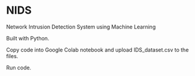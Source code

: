 # NIDS
Network Intrusion Detection System using Machine Learning

Built with Python.

Copy code into Google Colab notebook and upload IDS_dataset.csv to the files.

Run code.
